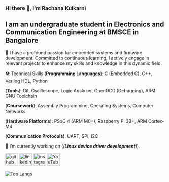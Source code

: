 ### Hi there 👋, I'm Rachana Kulkarni
## I am an undergraduate student in Electronics and Communication Engineering at BMSCE in Bangalore

🚀 I have a profound passion for embedded systems and firmware development. Committed to continuous learning, I actively engage in relevant projects to enhance my skills and knowledge in this dynamic field.

🛠️ Technical Skills
(**Programming Languages**): C (Embedded C), C++, Verilog HDL, Python  

(**Tools**): Git, Oscilloscope, Logic Analyzer, OpenOCD (Debugging), ARM GNU Toolchain  

(**Coursework**): Assembly Programming, Operating Systems, Computer Networks  

(**Hardware Platforms**): PSoC 4 (ARM M0+), Raspberry Pi 3B+, ARM Cortex-M4  

(**Communication Protocols**): UART, SPI, I2C  

🎯 I’m currently working on (*(**Linux device driver development**)*). 


[<img src='https://cdn.jsdelivr.net/npm/simple-icons@3.0.1/icons/github.svg' alt='github' height='40'>](https://github.com/rachana-k-kulkarni)  [<img src='https://cdn.jsdelivr.net/npm/simple-icons@3.0.1/icons/linkedin.svg' alt='linkedin' height='40'>](https://www.linkedin.com/in/rachana-k-kulkarni/)  [<img src='https://cdn.jsdelivr.net/npm/simple-icons@3.0.1/icons/instagram.svg' alt='instagram' height='40'>](https://www.instagram.com/creata_kulkarni/?hl=en)  [<img src='https://cdn.jsdelivr.net/npm/simple-icons@3.0.1/icons/youtube.svg' alt='YouTube' height='40'>](www.youtube.com/@Creata_Kulkarni)  

[![Top Langs](https://github-readme-stats.vercel.app/api/top-langs/?username=rachana-k-kulkarni)](https://github.com/anuraghazra/github-readme-stats)
